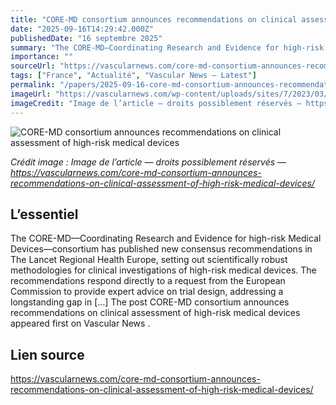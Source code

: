```yaml
---
title: "CORE-MD consortium announces recommendations on clinical assessment of high-risk medical devices"
date: "2025-09-16T14:29:42.000Z"
publishedDate: "16 septembre 2025"
summary: "The CORE-MD—Coordinating Research and Evidence for high-risk Medical Devices—consortium has published new consensus recommendations in The Lancet Regional Health Europe, setting out scientifically robust methodologies for clinical investigations of high-risk medical devices. The recommendations respond directly to a request from the European Commission to provide expert advice on trial design, addressing a longstanding gap in [&#8230;] The post CORE-MD consortium announces recommendations on clinical assessment of high-risk medical devices appeared first on Vascular News ."
importance: ""
sourceUrl: "https://vascularnews.com/core-md-consortium-announces-recommendations-on-clinical-assessment-of-high-risk-medical-devices/"
tags: ["France", "Actualité", "Vascular News — Latest"]
permalink: "/papers/2025-09-16-core-md-consortium-announces-recommendations-on-clinical-assessment-of-high-risk-medical-devices"
imageUrl: "https://vascularnews.com/wp-content/uploads/sites/7/2023/03/EU-cover.jpg"
imageCredit: "Image de l’article — droits possiblement réservés — https://vascularnews.com/core-md-consortium-announces-recommendations-on-clinical-assessment-of-high-risk-medical-devices/"
---
```


![CORE-MD consortium announces recommendations on clinical assessment of high-risk medical devices](https://vascularnews.com/wp-content/uploads/sites/7/2023/03/EU-cover.jpg)

*Crédit image : Image de l’article — droits possiblement réservés — https://vascularnews.com/core-md-consortium-announces-recommendations-on-clinical-assessment-of-high-risk-medical-devices/*

## L’essentiel

The CORE-MD—Coordinating Research and Evidence for high-risk Medical Devices—consortium has published new consensus recommendations in The Lancet Regional Health Europe, setting out scientifically robust methodologies for clinical investigations of high-risk medical devices. The recommendations respond directly to a request from the European Commission to provide expert advice on trial design, addressing a longstanding gap in [&#8230;] The post CORE-MD consortium announces recommendations on clinical assessment of high-risk medical devices appeared first on Vascular News .

## Lien source

https://vascularnews.com/core-md-consortium-announces-recommendations-on-clinical-assessment-of-high-risk-medical-devices/
